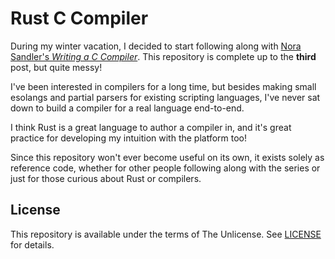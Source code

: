 # Rust C Compiler
During my winter vacation, I decided to start following along with [Nora Sandler's *Writing a C Compiler*](https://norasandler.com/2017/11/29/Write-a-Compiler.html). This repository is complete up to the **third** post, but quite messy!

I've been interested in compilers for a long time, but besides making small esolangs and partial parsers for existing scripting languages, I've never sat down to build a compiler for a real language end-to-end.

I think Rust is a great language to author a compiler in, and it's great practice for developing my intuition with the platform too!

Since this repository won't ever become useful on its own, it exists solely as reference code, whether for other people following along with the series or just for those curious about Rust or compilers.

## License
This repository is available under the terms of The Unlicense. See [LICENSE](LICENSE) for details.
